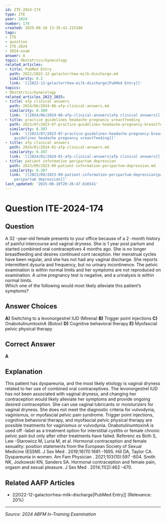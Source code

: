 ```yaml
---
id: ITE-2024-174
type: ITE
year: 2024
number: 174
created: 2025-08-10 13:35:42.215186
tags:
- ITE
- question
- ITE-2024
- 2024-exam
answer: A
topic: Obstetrics/Gynecology
related_articles:
- title: PubMed Entry
  path: 2022/2022-12-galactorrhea-milk-discharge.md
  similarity: 0.2
  link: '[[2022-12-galactorrhea-milk-discharge|PubMed Entry]]'
topics:
- Obstetrics/Gynecology
related_articles_2023_2025:
- title: afp clinical answers
  path: 2024/06/2024-06-afp-clinical-answers.md
  similarity: 0.309
  link: '[[2024/06/2024-06-afp-clinical-answers|afp clinical answers]]'
- title: practice guidelines headache pregnancy ureastfeeding
  path: 2023/07/2023-07-practice-guidelines-headache-pregnancy-breastfeeding.md
  similarity: 0.307
  link: '[[2023/07/2023-07-practice-guidelines-headache-pregnancy-breastfeeding|practice
    guidelines headache pregnancy ureastfeeding]]'
- title: afp clinical answers
  path: 2024/01/2024-01-afp-clinical-answers.md
  similarity: 0.307
  link: '[[2024/01/2024-01-afp-clinical-answers|afp clinical answers]]'
- title: patient information peripartum depression
  path: 2023/09/2023-09-patient-information-peripartum-depression.md
  similarity: 0.307
  link: '[[2023/09/2023-09-patient-information-peripartum-depression|patient information
    peripartum depression]]'
last_updated: '2025-08-10T20:26:47.616541'
---
```


# Question ITE-2024-174

## Question
A 32 -year-old female presents to your office because of a 2 -month history of painful intercourse and 
vaginal dryness. She is 1 year post partum and started combined oral contraceptives 4 months ago. 
She is no longer breastfeeding and desires continued cont raception. Her menstrual cycles have been 
regular, and she has not had any vaginal discharge. She reports intermittent dysuria and frequency, 
but no urinary incontinence. The pelvic examination is within normal limits and her symptoms are 
not reproduced on  examination. A urine pregnancy test is negative, and a urinalysis is within normal 
limits.  
 Which one of the following would most likely alleviate this patient’s symptoms?

## Answer Choices
**A)** Switching to a levonorgestrel IUD (Mirena)
**B)** Trigger point injections
**C)** OnabotulinumtoxinA (Botox)
**D)** Cognitive behavioral therapy
**E)** Myofascial pelvic physical therapy

## Correct Answer
**A**

## Explanation
This patient has dyspareunia, and the most likely etiology is vaginal dryness related to her use of combined oral contraceptives. The levonorgestrel IUD has not been associated with vaginal dryness, and changing her contraception would likely alleviate her symptoms and provide ongoing desired contraception. She can use vaginal lubricants or moisturizers for vaginal dryness. She does not meet the diagnostic criteria for vulvodynia, vaginismus, or myofascial pelvic pain syndrome. Trigger point injections, cognitive behavioral therapy, and myofascial pelvic physical therapy are possible treatments for vaginismus or vulvodynia. OnabotulinumtoxinA is used off -label as a treatment option for interstitial cystitis or female chronic pelvic pain but only after other treatments have failed. Referenc es Both S, Lew -Starowicz M, Luria M, et al. Hormonal contraception and female sexuality: position statements from the European Society of Sexual Medicine (ESSM). J Sex Med . 2019;16(11):1681 -1695. Hill DA, Taylor CA. Dyspareunia in women. Am Fam Physician . 2021;103(10):597 -604. Smith NK, Jozkowski KN, Sanders SA. Hormonal contraception and female pain, orgasm and sexual pleasure. J Sex Med . 2014;11(2):462 -470.

## Related AAFP Articles
- [[2022-12-galactorrhea-milk-discharge|PubMed Entry]] (Relevance: 20%)

---
*Source: 2024 ABFM In-Training Examination*